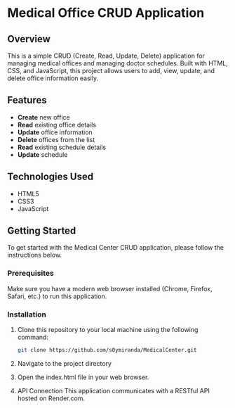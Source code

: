 # Medical Office CRUD Application

## Overview

This is a simple CRUD (Create, Read, Update, Delete) application for managing medical offices and managing doctor schedules. Built with HTML, CSS, and JavaScript, this project allows users to add, view, update, and delete office information easily.

## Features

- **Create** new office
- **Read** existing office details
- **Update** office information
- **Delete** offices from the list
-  **Read** existing schedule details
- **Update** schedule

## Technologies Used

- HTML5
- CSS3
- JavaScript

## Getting Started

To get started with the Medical Center CRUD application, please follow the instructions below.

### Prerequisites

Make sure you have a modern web browser installed (Chrome, Firefox, Safari, etc.) to run this application.

### Installation

1. Clone this repository to your local machine using the following command:
   ```bash
   git clone https://github.com/s0ymiranda/MedicalCenter.git

2. Navigate to the project directory

3. Open the index.html file in your web browser.

4. API Connection
This application communicates with a RESTful API hosted on Render.com.
